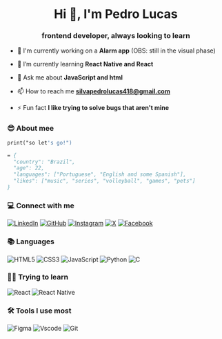 <h1 align="center">Hi 👋, I'm Pedro Lucas</h1>
<h3 align="center">frontend developer, always looking to learn</h3>

- 🔭 I'm currently working on a **Alarm app** (OBS: still in the visual phase)

- 🌱 I’m currently learning **React Native and React**

- 💬 Ask me about **JavaScript and html**

- 📫 How to reach me **silvapedrolucas418@gmail.com**

- ⚡ Fun fact **I like trying to solve bugs that aren't mine**
### 😎 About mee 
~~~p
print("so let's go!")

= {
  "country": "Brazil",
  "age": 22,
  "languages": ["Portuguese", "English and some Spanish"],
  "likes": ["music", "series", "volleyball", "games", "pets"]
}
~~~
### 💻 Connect with me

[![LinkedIn](https://img.shields.io/badge/LinkedIn-0077B5?style=for-the-badge&logo=linkedin&logoColor=white)](https://www.linkedin.com/in/pedro-lucas-silva418/)
[![GitHub](https://img.shields.io/badge/GitHub-100000?style=for-the-badge&logo=github&logoColor=white)](https://github.com/Speluca)
[![Instagram](https://img.shields.io/badge/-Instagram-%23E4405F?style=for-the-badge&logo=instagram&logoColor=white)](https://www.instagram.com/pedrolu.cs/)
[![X](https://img.shields.io/badge/X-000?style=for-the-badge&logo=x)](https://x.com/aidentopl)
[![Facebook](https://img.shields.io/badge/Facebook-1877F2?style=for-the-badge&logo=facebook&logoColor=white)](https://www.facebook.com/pedrolucas.dantas.50/)

### 📚 Languages

![HTML5](https://img.shields.io/badge/HTML5-E34F26?style=for-the-badge&logo=html5&logoColor=white)
![CSS3](https://img.shields.io/badge/CSS3-1572B6?style=for-the-badge&logo=css3&logoColor=white)
![JavaScript](https://img.shields.io/badge/JavaScript-F7DF1E?style=for-the-badge&logo=javascript&logoColor=black)
![Python](https://img.shields.io/badge/python-3670A0?style=for-the-badge&logo=python&logoColor=ffdd54)
![C](https://img.shields.io/badge/C-00599C?style=for-the-badge&logo=c&logoColor=white)

### 👨‍💻 Trying to learn
![React](https://img.shields.io/badge/React-20232A?style=for-the-badge&logo=react&logoColor=61DAFB)
![React Native](https://img.shields.io/badge/React_Native-20232A?style=for-the-badge&logo=react&logoColor=61DAFB)

### 🛠️ Tools I use most

![Figma](https://img.shields.io/badge/Figma-696969?style=for-the-badge&logo=figma&logoColor=figma)
![Vscode](https://img.shields.io/badge/Vscode-007ACC?style=for-the-badge&logo=visual-studio-code&logoColor=white)
![Git](https://img.shields.io/badge/GIT-E44C30?style=for-the-badge&logo=git&logoColor=white)
